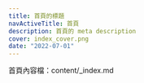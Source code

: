 ```yaml
---
title: 首頁的標題
navActiveTitle: 首頁
description: 首頁的 meta description
cover: index_cover.png
date: "2022-07-01"
---
```


首頁內容檔：content/_index.md